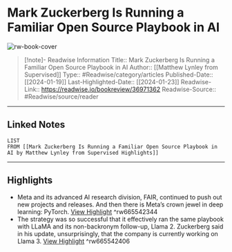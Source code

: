 # Mark Zuckerberg Is Running a Familiar Open Source Playbook in AI

![rw-book-cover](https://readwise-assets.s3.amazonaws.com/static/images/article2.74d541386bbf.png)
<br>
>[!note]- Readwise Information
>Title:: Mark Zuckerberg Is Running a Familiar Open Source Playbook in AI
>Author:: [[Matthew Lynley from Supervised]]
>Type:: #Readwise/category/articles
>Published-Date:: [[2024-01-19]]
>Last-Highlighted-Date:: [[2024-01-23]]
>Readwise-Link:: https://readwise.io/bookreview/36971362
>Readwise-Source:: #Readwise/source/reader
--- 

## Linked Notes
```dataview
LIST
FROM [[Mark Zuckerberg Is Running a Familiar Open Source Playbook in AI by Matthew Lynley from Supervised Highlights]]
```

---

## Highlights
- Meta and its advanced AI research division, FAIR, continued to push out new projects and releases. And then there is Meta’s crown jewel in deep learning: PyTorch. [View Highlight](https://readwise.io/open/665542344) ^rw665542344
- The strategy was so successful that it effectively ran the same playbook with LLaMA and its non-backronym follow-up, Llama 2. Zuckerberg said in his update, unsurprisingly, that the company is currently working on Llama 3. [View Highlight](https://readwise.io/open/665542406) ^rw665542406
